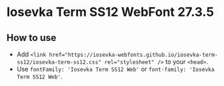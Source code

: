 # Iosevka Term SS12 WebFont 27.3.5

## How to use

- Add `<link href="https://iosevka-webfonts.github.io/iosevka-term-ss12/iosevka-term-ss12.css" rel="stylesheet" />` to your `<head>`.
- Use `fontFamily: 'Iosevka Term SS12 Web'` or `font-family: 'Iosevka Term SS12 Web'`.
